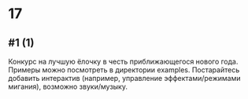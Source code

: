 # 17

## #1 (1)

Конкурс на лучшую ёлочку в честь приближающегося нового года.
Примеры можно посмотреть в директории examples.
Постарайтесь добавить интерактив (например, управление эффектами/режимами мигания), возможно звуки/музыку.